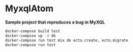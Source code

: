 # MyxqlAtom

**Sample project that reproduces a bug in MyXQL**

```sh
docker-compose build test
docker-compose up -d db
docker-compose run test mix do ecto.create, ecto.migrate
docker-compose run test
```